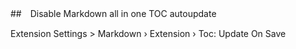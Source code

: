 

##　Disable Markdown all in one TOC autoupdate

Extension Settings > Markdown › Extension › Toc: Update On Save